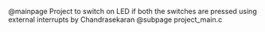 @mainpage Project to switch on LED if both the switches are pressed using external interrupts by Chandrasekaran @subpage project_main.c
